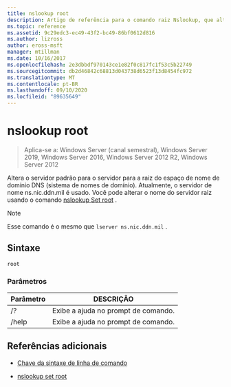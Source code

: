 ```yaml
---
title: nslookup root
description: Artigo de referência para o comando raiz Nslookup, que altera o servidor padrão para o servidor para a raiz do espaço de nome de domínio DNS (sistema de nomes de domínio).
ms.topic: reference
ms.assetid: 9c29edc3-ec49-43f2-bc49-86bf0612d816
ms.author: lizross
author: eross-msft
manager: mtillman
ms.date: 10/16/2017
ms.openlocfilehash: 2e3dbbdf970143ce1e82f0c817fc1f53c5b22749
ms.sourcegitcommit: db2d46842c68813d043738d6523f13d8454fc972
ms.translationtype: MT
ms.contentlocale: pt-BR
ms.lasthandoff: 09/10/2020
ms.locfileid: "89635649"
---
```

# <a name="nslookup-root"></a>nslookup root

> Aplica-se a: Windows Server (canal semestral), Windows Server 2019, Windows Server 2016, Windows Server 2012 R2, Windows Server 2012

Altera o servidor padrão para o servidor para a raiz do espaço de nome de domínio DNS (sistema de nomes de domínio). Atualmente, o servidor de nome ns.nic.ddn.mil é usado. Você pode alterar o nome do servidor raiz usando o comando [nslookup Set root](nslookup-set-root.md) .

> [!NOTE]
> Esse comando é o mesmo que `lserver ns.nic.ddn.mil` .

## <a name="syntax"></a>Sintaxe

```
root
```

### <a name="parameters"></a>Parâmetros

| Parâmetro | DESCRIÇÃO |
| --------- | ----------- |
| /? | Exibe a ajuda no prompt de comando. |
| /help | Exibe a ajuda no prompt de comando. |

## <a name="additional-references"></a>Referências adicionais

- [Chave da sintaxe de linha de comando](command-line-syntax-key.md)

- [nslookup set root](nslookup-set-root.md)
